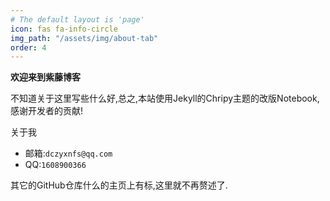```yaml
---
# The default layout is 'page'
icon: fas fa-info-circle
img_path: "/assets/img/about-tab"
order: 4
---
```


**欢迎来到紫藤博客**

不知道关于这里写些什么好,总之,本站使用Jekyll的Chripy主题的改版Notebook,感谢开发者的贡献!

关于我

- 邮箱:`dczyxnfs@qq.com`
- QQ:`1608900366`

其它的GitHub仓库什么的主页上有标,这里就不再赘述了.
